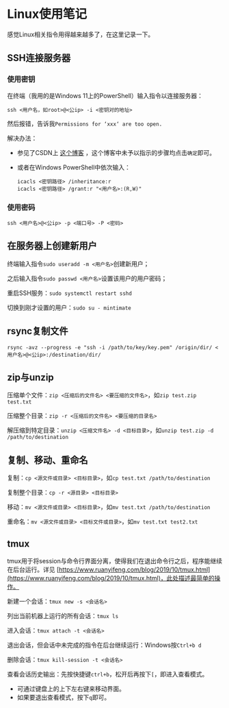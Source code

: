 # Linux使用笔记

感觉Linux相关指令用得越来越多了，在这里记录一下。

## SSH连接服务器

### 使用密钥

在终端（我用的是Windows 11上的PowerShell）输入指令以连接服务器：

`ssh <用户名，如root>@<公ip> -i <密钥对的地址>`

然后报错，告诉我`Permissions for ‘xxx‘ are too open.`

解决办法：

- 参见了CSDN上 [这个博客](https://blog.csdn.net/u010571709/article/details/121990664) ，这个博客中未予以指示的步骤均点击`确定`即可。
- 或者在Windows PowerShell中依次输入：
    
    ```shell
    icacls <密钥路径> /inheritance:r
    icacls <密钥路径> /grant:r "<用户名>:(R,W)"
    ```

### 使用密码

`ssh <用户名>@<公ip> -p <端口号> -P <密码>`

## 在服务器上创建新用户

终端输入指令`sudo useradd -m <用户名>`创建新用户；

之后输入指令`sudo passwd <用户名>`设置该用户的用户密码；

重启SSH服务：`sudo systemctl restart sshd`

切换到刚才设置的用户：`sudo su - mintimate`

## rsync复制文件

```shell
rsync -avz --progress -e "ssh -i /path/to/key/key.pem" /origin/dir/ <用户名>@<公ip>:/destination/dir/
```

## zip与unzip

压缩单个文件：`zip <压缩后的文件名> <要压缩的文件名>`，如`zip test.zip test.txt`

压缩整个目录：`zip -r <压缩后的文件名> <要压缩的目录名>`

解压缩到特定目录：`unzip <压缩文件名> -d <目标目录>`，如`unzip test.zip -d /path/to/destination`

## 复制、移动、重命名

复制：`cp <源文件或目录> <目标目录>`，如`cp test.txt /path/to/destination`

复制整个目录：`cp -r <源目录> <目标目录>`

移动：`mv <源文件或目录> <目标目录>`，如`mv test.txt /path/to/destination`

重命名：`mv <源文件或目录> <目标文件或目录>`，如`mv test.txt test2.txt`

## tmux

tmux用于将session与命令行界面分离，使得我们在退出命令行之后，程序能继续在后台运行。详见 [https://www.ruanyifeng.com/blog/2019/10/tmux.html](https://www.ruanyifeng.com/blog/2019/10/tmux.html)，此处描述最简单的操作。

新建一个会话：`tmux new -s <会话名>`

列出当前机器上运行的所有会话：`tmux ls`

进入会话：`tmux attach -t <会话名>`

退出会话，但会话中未完成的指令在后台继续运行：Windows按`Ctrl+b d`

删除会话：`tmux kill-session -t <会话名>`

查看会话历史输出：先按快捷键`ctrl+b`，松开后再按下`[`，即进入查看模式。
- 可通过键盘上的上下左右键来移动界面。
- 如果要退出查看模式，按下`q`即可。